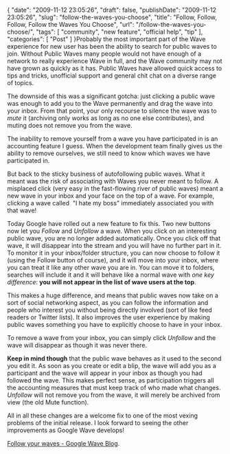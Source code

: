 {
    "date": "2009-11-12 23:05:26",
    "draft": false,
    "publishDate": "2009-11-12 23:05:26",
    "slug": "follow-the-waves-you-choose",
    "title": "Follow, Follow, Follow, Follow the Waves You Choose",
    "url": "\/follow-the-waves-you-choose\/",
    "tags": [
        "community",
        "new feature",
        "official help",
        "tip"
    ],
    "categories": [
        "Post"
    ]
}Probably the most important part of the Wave experience for new user has
been the ability to search for public waves to join. Without Public
Waves many people would not have enough of a network to really
experience Wave in full, and the Wave community may not have grown as
quickly as it has. Public Waves have allowed quick access to tips and
tricks, unofficial support and general chit chat on a diverse range of
topics.

The downside of this was a significant gotcha: just clicking a public
wave was enough to add you to the Wave permanently and drag the wave
into your inbox. From that point, your only recourse to silence the wave
was to *mute* it (archiving only works as long as no one else
contributes), and muting does not remove you from the wave.

The inability to remove yourself from a wave you have participated in is
an accounting feature I guess. When the development team finally gives
us the ability to remove ourselves, we still need to know which waves we
have participated in.

But back to the sticky business of autofollowing public waves. What it
meant was the risk of associating with Waves you never meant to follow.
A misplaced click (very easy in the fast-flowing river of public waves)
meant a new wave in your inbox and your face on the top of a wave. For
example, clicking a wave called  "I hate my boss" immediately associated
you with that wave!

Today Google have rolled out a new feature to fix this. Two new buttons
now let you *Follow* and *Unfollow* a wave. When you click on an
interesting public wave, you are no longer added automatically. Once you
click off that wave, it will disappear into the stream and you will have
no further part in it. To monitor it in your inbox/folder structure, you
can now choose to follow it (using the Follow button of course), and it
will move into your inbox, where you can treat it like any other wave
you are in. You can move it to folders, searches will include it and it
will behave like a normal wave with *one key difference*: **you will not
appear in the list of wave users at the top**.

This makes a huge difference, and means that public waves now take on a
sort of social networking aspect, as you can follow the information and
people who interest you without being directly involved (sort of like
feed readers or Twitter lists). It also improves the user experience by
making public waves something you have to explicitly choose to have in
your inbox.

To remove a wave from your inbox, you can simply click *Unfollow* and
the wave will disappear as though it was never there.

**Keep in mind though** that the public wave behaves as it used to the
second you edit it. As soon as you create or edit a blip, the wave will
add you as a participant and the wave will appear in your inbox as
though you had followed the wave. This makes perfect sense, as
participation triggers all the accounting measures that must keep track
of who made what changes. *Unfollow* will not remove you from the wave,
it will merely be archived from view (the old Mute function).

All in all these changes are a welcome fix to one of the most vexing
problems of the initial release. I look forward to seeing the other
improvements as Google Wave develops!

[Follow your waves - Google Wave
Blog](http://googlewave.blogspot.com/2009/11/follow-your-waves.html).